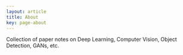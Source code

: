 ```yaml
---
layout: article
title: About
key: page-about
---
```


  Collection of paper notes on Deep Learning, Computer Vision, Object Detection, GANs, etc.
